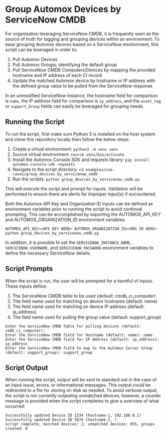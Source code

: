 # Group Automox Devices by ServiceNow CMDB
For organization leveraging ServiceNow CMDB, it is frequently seen as the source of truth for tagging and grouping 
devices within an environment. To ease grouping Automox devices based on a ServiceNow environment, this script can be
leveraged in order to:
1. Pull Automox Devices
2. Pull Automox Groups; identifying the default group
3. Pull ServiceNow CMDB Computers/Devices by mapping the provided hostname and IP address of each CI record
4. Update the matched Automox device by hostname or IP address with the defined group value to be pulled from the 
   ServiceNow response

In an unmodified ServiceNow instance, the hostname field for comparison is `name`, the IP address field for comparison 
is `ip_address`, and the `asset_tag` or `support_broup` fields can easily be leveraged for grouping needs.

## Running the Script
To run the script, first make sure Python 3 is installed on the host system and clone this repository locally then 
follow the below steps:
1. Create a virtual environment: `python3 -m venv venv`
2. Source virtual environment: `source venv/bin/activate`
3. Install the Automox Console SDK and requests library: `pip install automox-console-sdk requests`
4. Navigate to the script directory: `cd examples/use-cases/group_devices_by_servicenow_cmdb`   
4. Run the scripts: `python group_devices_by_servicenow_cmdb.py`

This will execute the script and prompt for inputs. Validation will be performed to ensure there 
are alerts for improper input(s) if encountered.

Both the Automox API Key and Organization ID inputs can be defined as environment variables prior to running the script 
to avoid continual prompting. This can be accomplished by exporting the AUTOMOX_API_KEY and AUTOMOX_ORGANIZATION_ID environment 
variables:
```shell
AUTOMOX_API_KEY=<API KEY HERE> AUTOMOX_ORGANIZATION_ID=<ORG ID HERE> python group_devices_by_servicenow_cmdb.py
```

In addition, it is possible to set the `SERVICENOW_INSTANCE_NAME`, `SERVICENOW_USERNAME`, and `SERVICENOW_PASSWORD` 
environment variables to define the necessary ServiceNow details.

## Script Prompts
When the script is run, the user will be prompted for a handful of inputs. These inputs define:
1. The ServiceNow CMDB table to be used (default: cmdb_ci_computer)
2. The field name used for matching on device hostname (default: name)
3. The field name used for matching on device IP address (default: ip_address)
4. The field name used for pulling the group value (default: support_group)

```shell
Enter the ServiceNow CMDB Table for pulling devices (default: cmdb_ci_computer): 
Enter the ServiceNow CMDB field for Hostname (default: name): name
Enter the ServiceNow CMDB field for IP Address (default: ip_address): ip_address
Enter the ServiceNow CMDB field to map to the Automox Server Group (default: support_group): support_group
```

## Script Output
When running the script, output will be sent to standard out in the case of an input issue, errors, or informational 
messages. This output could be redirected to a file for storing on disk as needed. To avoid verbose output, the script 
is not currently outputing unmatched devices; however, a counter message is provided when the script completes to give a
overview of what occurred:
```
Successfully updated Device ID 1234 (hostname-1, 192.168.0.1)
Successfully updated Device ID 5678 (hostname-2, )
Script complete; matched devices: 2, unmatched devices: 855, groups created: 0
```
